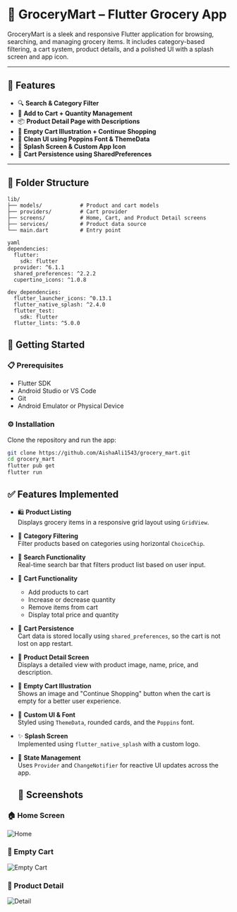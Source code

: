 # 🛒 GroceryMart – Flutter Grocery App

GroceryMart is a sleek and responsive Flutter application for browsing, searching, and managing grocery items. It includes category-based filtering, a cart system, product details, and a polished UI with a splash screen and app icon.

---

## 🚀 Features

- 🔍 **Search & Category Filter**
- 🛒 **Add to Cart + Quantity Management**
- 📦 **Product Detail Page with Descriptions**
- 💚 **Empty Cart Illustration + Continue Shopping**
- 🌱 **Clean UI using Poppins Font & ThemeData**
- 📱 **Splash Screen & Custom App Icon**
- 💾 **Cart Persistence using SharedPreferences**

---

## 📂 Folder Structure
```plaintext
lib/
├── models/            # Product and cart models
├── providers/         # Cart provider
├── screens/           # Home, Cart, and Product Detail screens
├── services/          # Product data source
└── main.dart          # Entry point

yaml
dependencies:
  flutter:
    sdk: flutter
  provider: ^6.1.1
  shared_preferences: ^2.2.2
  cupertino_icons: ^1.0.8

dev_dependencies:
  flutter_launcher_icons: ^0.13.1
  flutter_native_splash: ^2.4.0
  flutter_test:
    sdk: flutter
  flutter_lints: ^5.0.0
 ```
## 🚀 Getting Started

### 📋 Prerequisites

- Flutter SDK
- Android Studio or VS Code
- Git
- Android Emulator or Physical Device

### ⚙️ Installation

Clone the repository and run the app:

```bash
git clone https://github.com/AishaAli1543/grocery_mart.git
cd grocery_mart
flutter pub get
flutter run
```
## ✅ Features Implemented

- 🛍️ **Product Listing**  
  Displays grocery items in a responsive grid layout using `GridView`.

- 📂 **Category Filtering**  
  Filter products based on categories using horizontal `ChoiceChip`.

- 🔎 **Search Functionality**  
  Real-time search bar that filters product list based on user input.

- 🛒 **Cart Functionality**  
  - Add products to cart  
  - Increase or decrease quantity  
  - Remove items from cart  
  - Display total price and quantity

- 💾 **Cart Persistence**  
  Cart data is stored locally using `shared_preferences`, so the cart is not lost on app restart.

- 📄 **Product Detail Screen**  
  Displays a detailed view with product image, name, price, and description.

- 🧺 **Empty Cart Illustration**  
  Shows an image and "Continue Shopping" button when the cart is empty for a better user experience.

- 🎨 **Custom UI & Font**  
  Styled using `ThemeData`, rounded cards, and the `Poppins` font.

- ✨ **Splash Screen**  
  Implemented using `flutter_native_splash` with a custom logo.

- 🧩 **State Management**  
  Uses `Provider` and `ChangeNotifier` for reactive UI updates across the app.
  ## 📸 Screenshots

### 🏠 Home Screen
![Home](screenshots/home.png)

### 🧺 Empty Cart
![Empty Cart](screenshots/cart_empty.png)

### 📄 Product Detail
![Detail](screenshots/product_detail.png)


